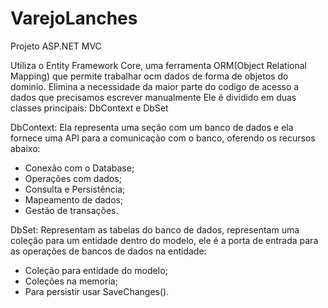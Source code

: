 # VarejoLanches
Projeto ASP.NET MVC

Utiliza o Entity Framework Core, uma ferramenta ORM(Object Relational Mapping) que permite trabalhar ocm dados de forma de objetos 
do dominio.
Elimina a necessidade da maior parte do codigo de acesso a dados que precisamos escrever manualmente
Ele é dividido em duas classes principais: DbContext e DbSet<T> 

DbContext: Ela representa uma seção com um banco de dados e ela fornece uma API para a comunicação
com o banco, oferendo os recursos abaixo:
- Conexão com o Database;
- Operações com dados;
- Consulta e Persistência;
- Mapeamento de dados;
- Gestão de transações.

DbSet<T>: Representam as tabelas do banco de dados, representam uma coleção para um entidade dentro do
modelo, ele é a porta de entrada para as operações de bancos de dados na entidade:
- Coleção para entidade do modelo;
- Coleções na memoria;
- Para persistir usar SaveChanges().
